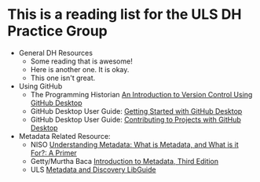 # This is a reading list for the ULS DH Practice Group

* General DH Resources
    * Some reading that is awesome!
    * Here is another one. It is okay.
    * This one isn't great.
* Using GitHub
    * The Programming Historian [An Introduction to Version Control Using GitHub Desktop](https://programminghistorian.org/lessons/getting-started-with-github-desktop) 
    * GitHub Desktop User Guide: [Getting Started with GitHub Desktop](https://help.github.com/desktop/guides/getting-started-with-github-desktop/)
    * GitHub Desktop User Guide: [Contributing to Projects with GitHub Desktop](https://help.github.com/desktop/guides/contributing-to-projects/) 
* Metadata Related Resource:
	* NISO [Understanding Metadata: What is Metadata, and What is it For?: A Primer](https://www.niso.org/publications/understanding-metadata-2017)
	* Getty/Murtha Baca [Introduction to Metadata, Third Edition](http://www.getty.edu/publications/intrometadata/)
	* ULS [Metadata and Discovery LibGuide](https://pitt.libguides.com/metadatadiscovery)